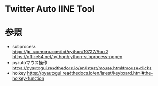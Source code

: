 # Twitter Auto IINE Tool

# 参照  
- subprocess  
https://jp-seemore.com/iot/python/10727/#toc2  
https://office54.net/python/python-subprocess-popen  
- pyautoマウス操作  
https://pyautogui.readthedocs.io/en/latest/mouse.html#mouse-clicks  
- hotkey
https://pyautogui.readthedocs.io/en/latest/keyboard.html#the-hotkey-function
